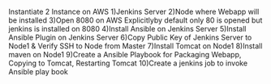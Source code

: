 Instantiate 2 Instance on AWS
1)Jenkins Server
2)Node where Webapp will be installed
3)Open 8080 on AWS Explicitlyby default only 80 is opened but jenkins is installed on 8080
4)Install Ansible on Jenkins Server
5)Install Ansible Plugin on Jenkins Server
6)Copy Public Key of Jenkins Server to Node1 & Verify SSH to Node from Master
7)Install Tomcat on Node1
8)Install maven on Node1
9)Create a Ansible Playbook for Packaging Webapp, Copying to Tomcat, Restarting Tomcat
10)Create a jenkins job to invoke Ansible play book
